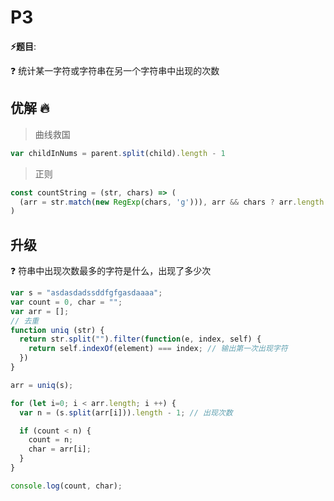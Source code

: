 # P3

**⚡题目**:

❓ 统计某一字符或字符串在另一个字符串中出现的次数

## 优解 🔥

> 曲线救国

```js
var childInNums = parent.split(child).length - 1
```

> 正则

```js
const countString = (str, chars) => (
  (arr = str.match(new RegExp(chars, 'g'))), arr && chars ? arr.length : 0
)
```

## 升级

❓ 符串中出现次数最多的字符是什么，出现了多少次

```js
var s = "asdasdadssddfgfgasdaaaa";
var count = 0, char = "";
var arr = [];
// 去重
function uniq (str) {
  return str.split("").filter(function(e, index, self) {
    return self.indexOf(element) === index; // 输出第一次出现字符
  })
}

arr = uniq(s);

for (let i=0; i < arr.length; i ++) {
  var n = (s.split(arr[i])).length - 1; // 出现次数

  if (count < n) {
    count = n;
    char = arr[i];
  }
}

console.log(count, char);

```
